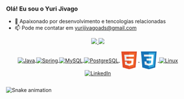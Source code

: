 ### Olá! Eu sou o Yuri Jivago

- 🔭 Apaixonado por desenvolvimento e tencologias relacionadas
- 📫 Pode me contatar em yurijivagoads@gmail.com

<div align="center">
  <a href="https://github.com/yurijivago">
  <img height="180em" src="https://github-readme-stats.vercel.app/api?username=yurijivago&show_icons=true&theme=github_dark&include_all_commits=true&count_private=true"/>
  <img height="180em" src="https://github-readme-stats.vercel.app/api/top-langs/?username=yurijivago&layout=compact&langs_count=7&theme=github_dark"/>
</div>
  
<div style="display: inline_block" align="center"><br>
  <img align="center" alt="Java" height="50" width="50" src="https://cdn.jsdelivr.net/gh/devicons/devicon/icons/java/java-original-wordmark.svg">
  <img align="center" alt="Spring" height="50" width="50" src="https://cdn.jsdelivr.net/gh/devicons/devicon/icons/spring/spring-original-wordmark.svg">
  <img align="center" alt="MySQL" height="100" src="https://cdn.jsdelivr.net/gh/devicons/devicon/icons/mysql/mysql-original-wordmark.svg">
  <img align="center" alt="PostgreSQL" height="50" width="50" src="https://cdn.jsdelivr.net/gh/devicons/devicon/icons/postgresql/postgresql-original-wordmark.svg">
  <img align="center" alt="HTML5" height="50" width="50" src="https://raw.githubusercontent.com/devicons/devicon/master/icons/html5/html5-original.svg">
  <img align="center" alt="CSS3" height="50" width="50" src="https://raw.githubusercontent.com/devicons/devicon/master/icons/css3/css3-original.svg">
  <img align="center" alt="Linux" height="50" width="50" src="https://cdn.jsdelivr.net/gh/devicons/devicon/icons/linux/linux-original.svg">
  <a href="https://www.linkedin.com/in/yuri-jivago-xavier-diniz-49aa97bb/" target="_blank">
    <img align="center" alt="LinkedIn" height="100" src="https://cdn.jsdelivr.net/gh/devicons/devicon/icons/linkedin/linkedin-original-wordmark.svg">
    </a>
</div>
  
  ##
 
<div> 
 
  ![Snake animation](https://github.com/yurijivago/yurijivago/blob/output/github-contribution-grid-snake.svg)
 
</div>
